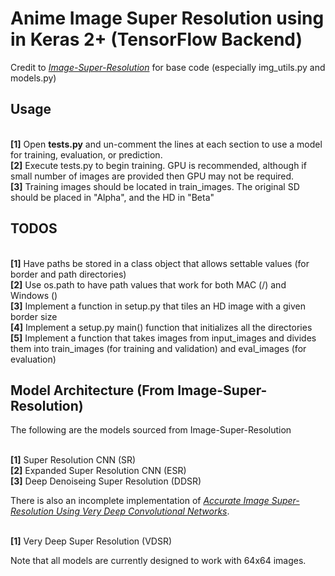 # Anime Image Super Resolution using in Keras 2+ (TensorFlow Backend)

Credit to
<i><a href="https://github.com/titu1994/Image-Super-Resolution">Image-Super-Resolution</a></i>
for base code (especially img_utils.py and models.py)

## Usage

<br><b>[1]</b> Open <b>tests.py</b> and un-comment the lines at each section to use a model for training, evaluation, or prediction.
<br><b>[2]</b> Execute tests.py to begin training. GPU is recommended, although if small number of images are provided then GPU may not be required.
<br><b>[3]</b> Training images should be located in train_images. The original SD should be placed in "Alpha", and the HD in "Beta"


## TODOS

<br><b>[1]</b> Have paths be stored in a class object that allows settable values (for border and path directories)
<br><b>[2]</b> Use os.path to have path values that work for both MAC (/) and Windows (\)
<br><b>[3]</b> Implement a function in setup.py that tiles an HD image with a given border size
<br><b>[4]</b> Implement a setup.py main() function that initializes all the directories
<br><b>[5]</b> Implement a function that takes images from input_images and divides them into train_images (for training and validation) and eval_images (for evaluation)

## Model Architecture (From Image-Super-Resolution)

The following are the models sourced from Image-Super-Resolution

<br><b>[1]</b> Super Resolution CNN (SR)
<br><b>[2]</b> Expanded Super Resolution CNN (ESR)
<br><b>[3]</b> Deep Denoiseing Super Resolution (DDSR)

There is also an incomplete implementation of <i><a href="https://arxiv.org/abs/1511.04587">Accurate Image Super-Resolution Using Very Deep Convolutional Networks</a></i>.

<br><b>[1]</b> Very Deep Super Resolution (VDSR)

Note that all models are currently designed to work with 64x64 images.
